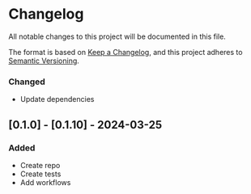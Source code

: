 
# Changelog

All notable changes to this project will be documented in this file.

The format is based on [Keep a Changelog](https://keepachangelog.com/en/1.0.0/),
and this project adheres to [Semantic Versioning](https://semver.org/spec/v2.0.0.html).

### Changed

- Update dependencies

## [0.1.0] - [0.1.10] - 2024-03-25

### Added

- Create repo
- Create tests
- Add workflows
